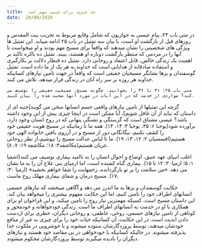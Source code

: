 ```yaml
---
title:  چه چیزی برای عیسی مهم است
date:  20/08/2020
---
```


در متی باب ۲۴، پیام عیسی به حواریون که شامل وقایع مربوط به تخریب بیت المقدس و روزهای قبل از بازگشت او است، با بیان سه تمثیل در باب ۲۵ ادامه مییابد. این تمثیل ها ویژگی های شخصیتی را نشان میدهند که واقعاً برای مسیح مهم بودند و او میخواست تا آنها را در مردمی که منتظر بازگشت دوباره او هستند، ببیند. تمثیل ده باکره تاکید بر اهمیت یک زندگی خالص، قابل اعتماد و روحانی دارد. تمثیل ده قنطار دلالت بر بکارگیری و استفاده صادقانه از هدایایی است که خداوند به هر یک از ما داده است. تمثیل گوسفندان و بزها نشانگر مسیحیان حقیقی است که واقعاً در جهت تامین نیازهای کسانیکه خداوند هر روزه بر سر راه آنان در زندگی قرار میدهد، تلاش می کنند.

`متی باب ۲۵: ۳۱ تا ۴۶ را بخوانید. چگونه مسیح، مسیحیت حقیقی را توصیف می کند؟ مواردی از خدمت که در این آیات در مورد آنها صحبت شده را بیان کنید.`

گرچه این تمثیلها از تامین نیازهای واقعی جسم انسانها سخن می گویند[جنبه ای از داستان که نباید از آن غافل شویم]، آیا ممکن است در اینجا چیزی بیش از این وجود داشته باشد؟ عیسی مشتاق است که گرسنگی و تشنگی پنهانی که در روح انسان وجود دارد، برآورده شود(یوحنا ۶: ۳۵، یوحنا ۴: ۱۳، ۱۴). همه ما تا زمانیکه در مسیح هویت حقیقی خود را کشف نکنیم، بیگانگانی دور از مسیح و در آرزوی یافتن خانواده الهی خود هستیم(افسسیان ۲: ۱۲، ۱۳، ۱۹). ما تا لباس عدالت مسیح را نپوشیم،از نظر روحانی عریان هستیم(مکاشفه۳: ۱۸؛ مکاشفه ۱۹: ۷، ۸).

اغلب انبیای عهد عتیق، اوضاع و احوال انسان را به ناامید بیماری توصیف می کنند(اشعیا ۱: ۵؛ ارمیا۳۰: ۱۲ تا ۱۵). بیماری گناه کشنده است، اما ارمیای نبی علاج آن را به ما نشان می دهد. «من سلامت را بر تو بازگردانده، زخمهایت را شفا خواهم بخشید» (ارمیا ۳۰: ۱۷). مسیح درمان و شفای بیماری مهلک روح ماست.

حکایت گوسفندان و بزها به ما اندرز می دهد و آگاهی میبخشد که نیازهای جسمی انسانهای اطراف خود را تامین کنیم، اما این حکایت مفهوم بیشتری را میخواهد بیان کند. این داستان مسیح است، کسیکه مهمترین نیاز روح را تامین میکند، و این فراخوان او برای همکاری با او در خدمت به انسانهای اطراف ما است. زندگی خودخواهانه و خودمحور و کوتاهی از تامین نیازهای جسمی، روحی، عاطفی، و روحانی دیگران، خطری برای ازدست دادن ابدیت است. در این حکایت، آن کسانیکه حیات خود را برای چیزی به غیر از منافع خودشان میدهند، توسط پروردگارشان ستوده میشوند و با خوشرویی در ملکوت خدا پذیرفته میشوند. در حالیکه کسانیکه با خودخواهی در پی مقاصد خود هستند و نیازهای دیگران را نادیده میگیرند توسط پروردگارشان محکوم میشوند.